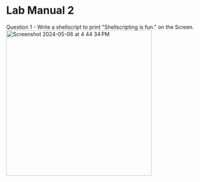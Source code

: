 # Lab Manual 2
Question 1 - Write a shellscript to print "Shellscripting is fun." on the Screen.<br>
<img width="389" alt="Screenshot 2024-05-06 at 4 44 34 PM" src="https://github.com/sahils1201/Sem2_OS_Lab/assets/142775941/43e5b5d9-2af7-4348-bcdd-7e097e865e26"><br>
